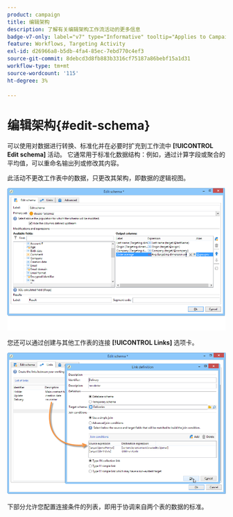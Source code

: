 ```yaml
---
product: campaign
title: 编辑架构
description: 了解有关编辑架构工作流活动的更多信息
badge-v7-only: label="v7" type="Informative" tooltip="Applies to Campaign Classic v7 only"
feature: Workflows, Targeting Activity
exl-id: d26966a8-b5db-4fa4-85ec-7ebd770c4ef3
source-git-commit: 8debcd3d8fb883b3316cf75187a86bebf15a1d31
workflow-type: tm+mt
source-wordcount: '115'
ht-degree: 3%

---
```


# 编辑架构{#edit-schema}



可以使用对数据进行转换、标准化并在必要时扩充到工作流中 **[!UICONTROL Edit schema]** 活动。 它通常用于标准化数据结构：例如，通过计算字段或聚合的平均值，可以重命名输出列或修改其内容。

此活动不更改工作表中的数据，只更改其架构，即数据的逻辑视图。

![](assets/wf_manipulation_box.png)

您还可以通过创建与其他工作表的连接 **[!UICONTROL Links]** 选项卡。

![](assets/wf_manipulation_box_link_tab.png)

下部分允许您配置连接条件的列表，即用于协调来自两个表的数据的标准。
